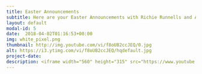 ```yaml
---
title: Easter Announcements
subtitle: Here are your Easter Announcements with Richie Runnells and Alayna Boer
layout: default
modal-id: 5 
date:  2018-04-02T01:16:53+00:00
img: white_pixel.png
thumbnail: http://img.youtube.com/vi/f8oUB2ccJEQ/0.jpg
alt: https://i3.ytimg.com/vi/f8oUB2ccJEQ/hqdefault.jpg
project-date: 
description: <iframe width="560" height="315" src="https://www.youtube.com/embed/f8oUB2ccJEQ" frameborder="0" allowfullscreen></iframe> 
---
```

